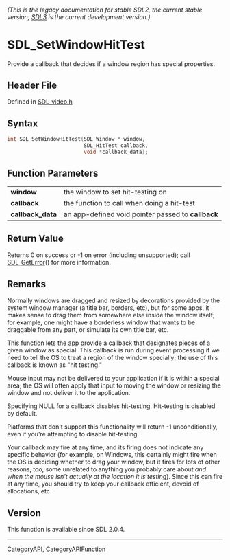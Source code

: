 ###### (This is the legacy documentation for stable SDL2, the current stable version; [SDL3](https://wiki.libsdl.org/SDL3/) is the current development version.)
# SDL_SetWindowHitTest

Provide a callback that decides if a window region has special properties.

## Header File

Defined in [SDL_video.h](https://github.com/libsdl-org/SDL/blob/SDL2/include/SDL_video.h)

## Syntax

```c
int SDL_SetWindowHitTest(SDL_Window * window,
                         SDL_HitTest callback,
                         void *callback_data);

```

## Function Parameters

|                       |                                                    |
| --------------------- | -------------------------------------------------- |
| **window**            | the window to set hit-testing on                   |
| **callback**          | the function to call when doing a hit-test         |
| **callback_data**     | an app-defined void pointer passed to **callback** |

## Return Value

Returns 0 on success or -1 on error (including unsupported); call
[SDL_GetError](SDL_GetError)() for more information.

## Remarks

Normally windows are dragged and resized by decorations provided by the
system window manager (a title bar, borders, etc), but for some apps, it
makes sense to drag them from somewhere else inside the window itself; for
example, one might have a borderless window that wants to be draggable from
any part, or simulate its own title bar, etc.

This function lets the app provide a callback that designates pieces of a
given window as special. This callback is run during event processing if we
need to tell the OS to treat a region of the window specially; the use of
this callback is known as "hit testing."

Mouse input may not be delivered to your application if it is within a
special area; the OS will often apply that input to moving the window or
resizing the window and not deliver it to the application.

Specifying NULL for a callback disables hit-testing. Hit-testing is
disabled by default.

Platforms that don't support this functionality will return -1
unconditionally, even if you're attempting to disable hit-testing.

Your callback may fire at any time, and its firing does not indicate any
specific behavior (for example, on Windows, this certainly might fire when
the OS is deciding whether to drag your window, but it fires for lots of
other reasons, too, some unrelated to anything you probably care about _and
when the mouse isn't actually at the location it is testing_). Since this
can fire at any time, you should try to keep your callback efficient,
devoid of allocations, etc.

## Version

This function is available since SDL 2.0.4.

----
[CategoryAPI](CategoryAPI), [CategoryAPIFunction](CategoryAPIFunction)


